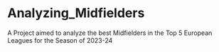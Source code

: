 # Analyzing_Midfielders
A Project aimed to analyze the best Midfielders in the Top 5 European Leagues for the Season of 2023-24
